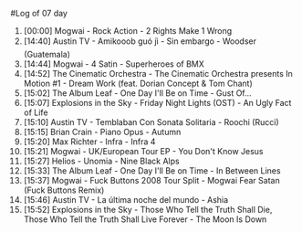 #Log of 07 day

1. [00:00] Mogwai - Rock Action - 2 Rights Make 1 Wrong
1. [14:40] Austin TV - Amikooob guó jì - Sin embargo - Woodser (Guatemala)
1. [14:44] Mogwai - 4 Satin - Superheroes of BMX
1. [14:52] The Cinematic Orchestra - The Cinematic Orchestra presents In Motion #1 - Dream Work (feat. Dorian Concept & Tom Chant)
1. [15:02] The Album Leaf - One Day I'll Be on Time - Gust Of...
1. [15:07] Explosions in the Sky - Friday Night Lights (OST) - An Ugly Fact of Life
1. [15:10] Austin TV - Temblaban Con Sonata Solitaria - Roochi (Rucci)
1. [15:15] Brian Crain - Piano Opus - Autumn
1. [15:20] Max Richter - Infra - Infra 4
1. [15:21] Mogwai - UK/European Tour EP - You Don't Know Jesus
1. [15:27] Helios - Unomia - Nine Black Alps
1. [15:33] The Album Leaf - One Day I'll Be on Time - In Between Lines
1. [15:37] Mogwai - Fuck Buttons 2008 Tour Split - Mogwai Fear Satan (Fuck Buttons Remix)
1. [15:46] Austin TV - La última noche del mundo - Ashia
1. [15:52] Explosions in the Sky - Those Who Tell the Truth Shall Die, Those Who Tell the Truth Shall Live Forever - The Moon Is Down
